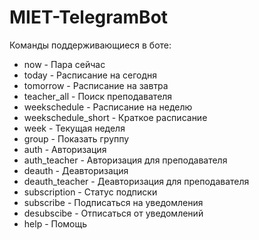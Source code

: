 # MIET-TelegramBot
Команды поддерживающиеся в боте:

+ now - Пара сейчас  
+ today - Расписание на сегодня  
+ tomorrow - Расписание на завтра  
+ teacher_all - Поиск преподавателя  
+ weekschedule - Расписание на неделю  
+ weekschedule_short - Краткое расписание  
+ week - Текущая неделя  
+ group - Показать группу  
+ auth - Авторизация  
+ auth_teacher - Авторизация для преподавателя  
+ deauth - Деавторизация  
+ deauth_teacher - Деавторизация для преподавателя  
+ subscription - Статус подписки  
+ subscribe - Подписаться на уведомления  
+ desubscibe - Отписаться от уведомлений  
+ help - Помощь  


